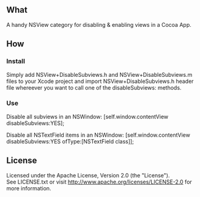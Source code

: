 
## What

A handy NSView category for disabling & enabling views in a Cocoa App.

## How

### Install

Simply add NSView+DisableSubviews.h and NSView+DisableSubviews.m files to your Xcode project and import NSView+DisableSubviews.h header file whereever you want to call one of the disableSubviews: methods.

### Use

Disable all subviews in an NSWindow:
    [self.window.contentView disableSubviews:YES];

Disable all NSTextField items in an NSWindow:
    [self.window.contentView disableSubviews:YES
                                      ofType:[NSTextField class]];

## License

Licensed under the Apache License, Version 2.0 (the "License").  
See LICENSE.txt or visit http://www.apache.org/licenses/LICENSE-2.0 for more information.

